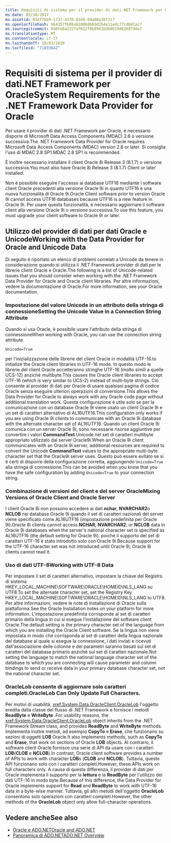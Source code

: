 ```yaml
---
title: Requisiti di sistema per il provider di dati.NET Framework per Oracle
ms.date: 03/30/2017
ms.assetid: 054f76b9-1737-43f0-8160-84a00a387217
ms.openlocfilehash: 664357fb08a6100b8b69d2b4e11edc77cdb81ac7
ms.sourcegitcommit: 8a0fe8a2227af612f8b8941bdb8b19d6268748e7
ms.translationtype: MT
ms.contentlocale: it-IT
ms.lasthandoff: 10/03/2019
ms.locfileid: "71833642"
---
```

# <a name="system-requirements-for-the-net-framework-data-provider-for-oracle"></a><span data-ttu-id="8ff45-102">Requisiti di sistema per il provider di dati.NET Framework per Oracle</span><span class="sxs-lookup"><span data-stu-id="8ff45-102">System Requirements for the .NET Framework Data Provider for Oracle</span></span>

<span data-ttu-id="8ff45-103">Per usare il provider di dati .NET Framework per Oracle, è necessario disporre di Microsoft Data Access Components (MDAC) 2.6 o versione successiva.</span><span class="sxs-lookup"><span data-stu-id="8ff45-103">The .NET Framework Data Provider for Oracle requires Microsoft Data Access Components (MDAC) version 2.6 or later.</span></span> <span data-ttu-id="8ff45-104">Si consiglia l'uso di MDAC 2.8 SP1.</span><span class="sxs-lookup"><span data-stu-id="8ff45-104">MDAC 2.8 SP1 is recommended.</span></span>  
  
 <span data-ttu-id="8ff45-105">È inoltre necessario installare il client Oracle 8i Release 3 (8.1.7) o versione successiva.</span><span class="sxs-lookup"><span data-stu-id="8ff45-105">You must also have Oracle 8i Release 3 (8.1.7) Client or later installed.</span></span>  
  
 <span data-ttu-id="8ff45-106">Non è possibile eseguire l'accesso ai database UTF16 mediante i software client Oracle precedenti alla versione Oracle 9i in quanto UTF16 è una nuova funzionalità di Oracle 9i.</span><span class="sxs-lookup"><span data-stu-id="8ff45-106">Oracle Client software prior to version Oracle 9i cannot access UTF16 databases because UTF16 is a new feature in Oracle 9i.</span></span> <span data-ttu-id="8ff45-107">Per usare questa funzionalità, è necessario aggiornare il software client alla versione Oracle 9i o versione successiva.</span><span class="sxs-lookup"><span data-stu-id="8ff45-107">To use this feature, you must upgrade your client software to Oracle 9i or later.</span></span>  
  
## <a name="working-with-the-data-provider-for-oracle-and-unicode-data"></a><span data-ttu-id="8ff45-108">Utilizzo del provider di dati per dati Oracle e Unicode</span><span class="sxs-lookup"><span data-stu-id="8ff45-108">Working with the Data Provider for Oracle and Unicode Data</span></span>  
 
<span data-ttu-id="8ff45-109">Di seguito è riportato un elenco di problemi correlati a Unicode da tenere in considerazione quando si utilizza il .NET Framework provider di dati per le librerie client Oracle e Oracle.</span><span class="sxs-lookup"><span data-stu-id="8ff45-109">The following is a list of Unicode-related issues that you should consider when working with the .NET Framework Data Provider for Oracle and Oracle client libraries.</span></span> <span data-ttu-id="8ff45-110">Per altre informazioni, vedere la documentazione di Oracle.</span><span class="sxs-lookup"><span data-stu-id="8ff45-110">For more information, see your Oracle documentation.</span></span>  
  
### <a name="setting-the-unicode-value-in-a-connection-string-attribute"></a><span data-ttu-id="8ff45-111">Impostazione del valore Unicode in un attributo della stringa di connessione</span><span class="sxs-lookup"><span data-stu-id="8ff45-111">Setting the Unicode Value in a Connection String Attribute</span></span>  

<span data-ttu-id="8ff45-112">Quando si usa Oracle, è possibile usare l'attributo della stringa di connessione</span><span class="sxs-lookup"><span data-stu-id="8ff45-112">When working with Oracle, you can use the connection string attribute</span></span>  
  
`Unicode=True`
  
<span data-ttu-id="8ff45-113">per l'inizializzazione delle librerie del client Oracle in modalità UTF-16.</span><span class="sxs-lookup"><span data-stu-id="8ff45-113">to initialize the Oracle client libraries in UTF-16 mode.</span></span> <span data-ttu-id="8ff45-114">In questo modo le librerie del client Oracle accetteranno stringhe UTF-16 (molto simili a quelle UCS-12) anziché multibyte.</span><span class="sxs-lookup"><span data-stu-id="8ff45-114">This causes the Oracle client libraries to accept UTF-16 (which is very similar to UCS-2) instead of multi-byte strings.</span></span> <span data-ttu-id="8ff45-115">Ciò consente al provider di dati per Oracle di usare qualsiasi pagina di codice Oracle senza eseguire ulteriori operazioni di conversione.</span><span class="sxs-lookup"><span data-stu-id="8ff45-115">This allows the Data Provider for Oracle to always work with any Oracle code page without additional translation work.</span></span> <span data-ttu-id="8ff45-116">Questa configurazione è utile solo se per la comunicazione con un database Oracle 9i viene usato un client Oracle 9i e un set di caratteri alternativo di AL16UTF16.</span><span class="sxs-lookup"><span data-stu-id="8ff45-116">This configuration only works if you are using Oracle 9i clients to communicate with an Oracle 9i database with the alternate character set of AL16UTF16.</span></span> <span data-ttu-id="8ff45-117">Quando un client Oracle 9i comunica con un server Oracle 9i, sono necessarie risorse aggiuntive per convertire i valori **CommandText** Unicode nel set di caratteri multibyte appropriato utilizzato dal server Oracle9i.</span><span class="sxs-lookup"><span data-stu-id="8ff45-117">When an Oracle 9i client communicates with an Oracle 9i server, additional resources are required to convert the Unicode **CommandText** values to the appropriate multi-byte character set that the Oracle9i server uses.</span></span> <span data-ttu-id="8ff45-118">Questo può essere evitato se si è certi di disporre della configurazione corretta, aggiungendo `Unicode=True` alla stringa di connessione.</span><span class="sxs-lookup"><span data-stu-id="8ff45-118">This can be avoided when you know that you have the safe configuration by adding `Unicode=True` to your connection string.</span></span>  
  
### <a name="mixing-versions-of-oracle-client-and-oracle-server"></a><span data-ttu-id="8ff45-119">Combinazione di versioni del client e del server Oracle</span><span class="sxs-lookup"><span data-stu-id="8ff45-119">Mixing Versions of Oracle Client and Oracle Server</span></span>  

<span data-ttu-id="8ff45-120">I client Oracle 8i non possono accedere ai dati **nchar**, **NVARCHAR2**o **NCLOB** nei database Oracle 9i quando il set di caratteri nazionali del server viene specificato come AL16UTF16 (impostazione predefinita per Oracle 9i).</span><span class="sxs-lookup"><span data-stu-id="8ff45-120">Oracle 8i clients cannot access **NCHAR**, **NVARCHAR2**, or **NCLOB** data in Oracle 9i databases when the server's national character set is specified as AL16UTF16 (the default setting for Oracle 9i).</span></span> <span data-ttu-id="8ff45-121">poiché il supporto del set di caratteri UTF-16 è stato introdotto solo con Oracle 9i.</span><span class="sxs-lookup"><span data-stu-id="8ff45-121">Because support for the UTF-16 character set was not introduced until Oracle 9i, Oracle 8i clients cannot read it.</span></span>  
  
### <a name="working-with-utf-8-data"></a><span data-ttu-id="8ff45-122">Uso di dati UTF-8</span><span class="sxs-lookup"><span data-stu-id="8ff45-122">Working with UTF-8 Data</span></span>  

<span data-ttu-id="8ff45-123">Per impostare il set di caratteri alternativo, impostare la chiave del Registro di sistema HKEY_LOCAL_MACHINE\SOFTWARE\ORACLE\HOMEID\NLS_LANG su UTF8.</span><span class="sxs-lookup"><span data-stu-id="8ff45-123">To set the alternate character set, set the Registry Key HKEY_LOCAL_MACHINE\SOFTWARE\ORACLE\HOMEID\NLS_LANG to UTF8.</span></span> <span data-ttu-id="8ff45-124">Per altre informazioni, vedere le note di installazione di Oracle sulla piattaforma.</span><span class="sxs-lookup"><span data-stu-id="8ff45-124">See the Oracle Installation notes on your platform for more information.</span></span> <span data-ttu-id="8ff45-125">L'impostazione predefinita corrisponde al set di caratteri primario della lingua in cui si esegue l'installazione del software client Oracle.</span><span class="sxs-lookup"><span data-stu-id="8ff45-125">The default setting is the primary character set of the language from which you are installing the Oracle Client software.</span></span> <span data-ttu-id="8ff45-126">Se la lingua non viene impostata in modo che corrisponda al set di caratteri della lingua nazionale del database al quale si esegue la connessione, i dati inviati e ricevuti dall'associazione delle colonne e dei parametri saranno basati sul set di caratteri del database primario anziché sul set di caratteri nazionale.</span><span class="sxs-lookup"><span data-stu-id="8ff45-126">Not setting the language to match the national language character set of the database to which you are connecting will cause parameter and column bindings to send or receive data in your primary database character set, not the national character set.</span></span>  
  
### <a name="oraclelob-can-only-update-full-characters"></a><span data-ttu-id="8ff45-127">OracleLob consente di aggiornare solo caratteri completi.</span><span class="sxs-lookup"><span data-stu-id="8ff45-127">OracleLob Can Only Update Full Characters.</span></span>  

<span data-ttu-id="8ff45-128">Per motivi di usabilità, <xref:System.Data.OracleClient.OracleLob> l'oggetto eredita dalla classe del flusso di .NET Framework e fornisce i metodi **ReadByte** e **WriteByte** .</span><span class="sxs-lookup"><span data-stu-id="8ff45-128">For usability reasons, the <xref:System.Data.OracleClient.OracleLob> object inherits from the .NET Framework Stream class, and provides **ReadByte** and **WriteByte** methods.</span></span> <span data-ttu-id="8ff45-129">Implementa inoltre metodi, ad esempio **CopyTo** e **Erase**, che funzionano su sezioni di oggetti **LOB** Oracle.</span><span class="sxs-lookup"><span data-stu-id="8ff45-129">It also implements methods, such as **CopyTo** and **Erase**, that work on sections of Oracle **LOB** objects.</span></span> <span data-ttu-id="8ff45-130">Al contrario, il software client Oracle fornisce una serie di API da usare con i caratteri **LOB**(**CLOB** e **NCLOB**).</span><span class="sxs-lookup"><span data-stu-id="8ff45-130">In contrast, Oracle client software provides a number of APIs to work with character **LOB**s (**CLOB** and **NCLOB**).</span></span> <span data-ttu-id="8ff45-131">Tuttavia, queste API funzionano solo con i caratteri completi.</span><span class="sxs-lookup"><span data-stu-id="8ff45-131">However, these APIs work on full characters only.</span></span> <span data-ttu-id="8ff45-132">A causa di questa differenza, il provider di dati per Oracle implementa il supporto per la **lettura** e la **ReadByte** per l'utilizzo dei dati UTF-16 in modo byte.</span><span class="sxs-lookup"><span data-stu-id="8ff45-132">Because of this difference, the Data Provider for Oracle implements support for **Read** and **ReadByte** to work with UTF-16 data in a byte-wise manner.</span></span> <span data-ttu-id="8ff45-133">Tuttavia, gli altri metodi dell'oggetto **OracleLob** consentono solo operazioni con caratteri completi.</span><span class="sxs-lookup"><span data-stu-id="8ff45-133">However, the other methods of the **OracleLob** object only allow full-character operations.</span></span>  
  
## <a name="see-also"></a><span data-ttu-id="8ff45-134">Vedere anche</span><span class="sxs-lookup"><span data-stu-id="8ff45-134">See also</span></span>

- [<span data-ttu-id="8ff45-135">Oracle e ADO.NET</span><span class="sxs-lookup"><span data-stu-id="8ff45-135">Oracle and ADO.NET</span></span>](oracle-and-adonet.md)
- [<span data-ttu-id="8ff45-136">Panoramica di ADO.NET</span><span class="sxs-lookup"><span data-stu-id="8ff45-136">ADO.NET Overview</span></span>](ado-net-overview.md)
